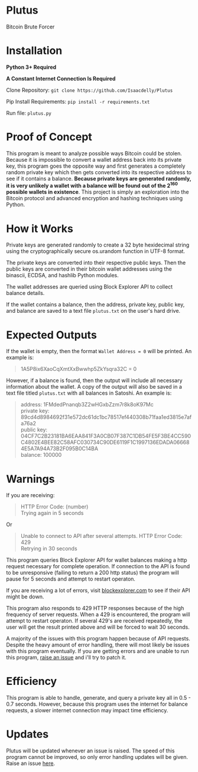 # Plutus

Bitcoin Brute Forcer<br/>


# Installation

<b>Python 3+ Required</b> 

<b>A Constant Internet Connection Is Required</b>

Clone Repository: `git clone https://github.com/Isaacdelly/Plutus`

Pip Install Requirements: `pip install -r requirements.txt`

Run file: `plutus.py`


#

# Proof of Concept

This program is meant to analyze possible ways Bitcoin could be stolen. Because it is impossible to convert a wallet address back into its private key, this program goes the opposite way and first generates a completely random private key which then gets converted into its respective address to see if it contains a balance. <b>Because private keys are generated randomly, it is very unlikely a wallet with a balance will be found out of the 2<sup>160</sup> possible wallets in existence</b>. This project is simply an exploration into the Bitcoin protocol and advanced encryption and hashing techniques using Python.

#

# How it Works

Private keys are generated randomly to create a 32 byte hexidecimal string using the cryptographically secure os.urandom function in UTF-8 format.

The private keys are converted into their respective public keys. Then the public keys are converted in their bitcoin wallet addresses using the binascii, ECDSA, and hashlib Python modules.

The wallet addresses are queried using Block Explorer API to collect balance details.

If the wallet contains a balance, then the address, private key, public key, and balance are saved to a text file `plutus.txt` on the user's hard drive.

#

# Expected Outputs

If the wallet is empty, then the format `Wallet Address = 0` will be printed. An example is:

>1A5P8ix6XaoCqXmtXxBwwhp5ZkYsqra32C = 0

However, if a balance is found, then the output will include all necessary information about the wallet. A copy of the output will also be saved in a text file titled `plutus.txt` with all balances in Satoshi. An example is:

>address: 1FMdedPnanqb3Z2wHGxbZzm7r8k8oK97Mc<br>
>private key: 89cd4d8984692f31e572dc61dc1bc78517ef440308b71faa1ed3815e7afa76a2<br>
>public key: 04CF7C2B23181BA6EAA841F3A0CB07F387C1DB54FE5F3BE4CC590C4802E4BEE82C58AFC030734C90DE6119F1C1997136EDADA066684E5A7A94A73B2F095B0C14BA<br>
>balance: 100000<br>

#

# Warnings

If you are receiving: 

>HTTP Error Code: (number)<br/>
>Trying again in 5 seconds

Or

>Unable to connect to API after several attempts. HTTP Error Code: 429 <br>
>Retrying in 30 seconds

This program queries Block Explorer API for wallet balances making a http request necessary for complete operation. If connection to the API is found to be unresponsive (failing to return a 200 http status) the program will pause for 5 seconds and attempt to restart operaton.

If you are receiving a lot of errors, visit <a href="https://blockexplorer.com/">blockexplorer.com</a> to see if their API might be down.

This program also responds to 429 HTTP responses because of the high frequency of server requests. When a 429 is encountered, the program will attempt to restart operaton. If several 429's are received repeatedly, the user will get the result printed above and will be forced to wait 30 seconds.

A majority of the issues with this program happen because of API requests. Despite the heavy amount of error handling, there will most likely be issues with this program eventually. If you are getting errors and are unable to run this program, <a href="https://github.com/Isaacdelly/Plutus-NoCore/issues">raise an issue</a> and i'll try to patch it.

#

# Efficiency

This program is able to handle, generate, and query a private key all in 0.5 - 0.7 seconds. However, because this program uses the internet for balance requests, a slower internet connection may impact time efficiency.

# Updates

Plutus will be updated whenever an issue is raised. The speed of this program cannot be improved, so only error handling updates will be given. Raise an issue <a href="https://github.com/Isaacdelly/Plutus-NoCore/issues">here</a>.
